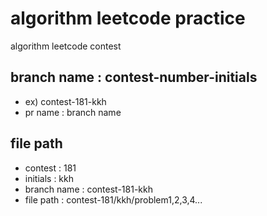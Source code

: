 # algorithm leetcode practice

algorithm leetcode contest

## branch name : contest-number-initials 

- ex) contest-181-kkh
- pr name : branch name

## file path
- contest : 181
- initials : kkh
- branch name : contest-181-kkh
- file path : contest-181/kkh/problem1,2,3,4...
